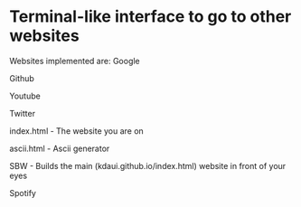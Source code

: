<h1>Terminal-like interface to go to other websites</h1>

Websites implemented are:
Google

Github

Youtube

Twitter

index.html - The website you are on

ascii.html - Ascii generator

SBW - Builds the main (kdaui.github.io/index.html) website in front of your eyes

Spotify
